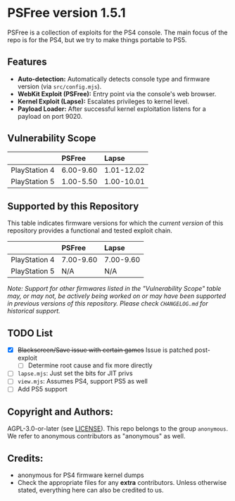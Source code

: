 # PSFree version 1.5.1

PSFree is a collection of exploits for the PS4 console. The main focus of the repo is for the PS4, but we try to make things portable to PS5.

## Features

- **Auto-detection:** Automatically detects console type and firmware version (via `src/config.mjs`).
- **WebKit Exploit (PSFree):** Entry point via the console's web browser.
- **Kernel Exploit (Lapse):** Escalates privileges to kernel level.
- **Payload Loader:** After successful kernel exploitation listens for a payload on port 9020.

## Vulnerability Scope

|               | PSFree    | Lapse      |
| :------------ | :-------- | :--------- |
| PlayStation 4 | 6.00-9.60 | 1.01-12.02 |
| PlayStation 5 | 1.00-5.50 | 1.00-10.01 |

## Supported by this Repository

This table indicates firmware versions for which the _current version_ of this repository provides a functional and tested exploit chain.

|               | PSFree    | Lapse     |
| :------------ | :-------- | :-------- |
| PlayStation 4 | 7.00-9.60 | 7.00-9.60 |
| PlayStation 5 | N/A       | N/A       |

_Note: Support for other firmwares listed in the "Vulnerability Scope" table may, or may not, be actively being worked on or may have been supported in previous versions of this repository. Please check `CHANGELOG.md` for historical support._

## TODO List

- [X] ~~Blackscreen/Save issue with certain games~~ Issue is patched post-exploit
  - [ ] Determine root cause and fix more directly
- [ ] `lapse.mjs`: Just set the bits for JIT privs
- [ ] `view.mjs`: Assumes PS4, support PS5 as well
- [ ] Add PS5 support

## Copyright and Authors:

AGPL-3.0-or-later (see [LICENSE](LICENSE)). This repo belongs to the group `anonymous`. We refer to anonymous contributors as "anonymous" as well.

## Credits:

- anonymous for PS4 firmware kernel dumps
- Check the appropriate files for any **extra** contributors. Unless otherwise stated, everything here can also be credited to us.
